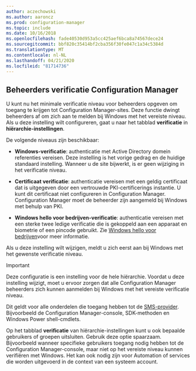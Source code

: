 ```yaml
---
author: aczechowski
ms.author: aaroncz
ms.prod: configuration-manager
ms.topic: include
ms.date: 10/16/2018
ms.openlocfilehash: fade40530d953a5cc425aef6bca8a74567dece24
ms.sourcegitcommit: bbf820c35414bf2cba356f30fe047c1a34c5384d
ms.translationtype: MT
ms.contentlocale: nl-NL
ms.lasthandoff: 04/21/2020
ms.locfileid: "81714736"
---
```

## <a name="configuration-manager-administrator-authentication"></a><a name="bkmk_auth"></a>Beheerders verificatie Configuration Manager
<!--1357013-->

U kunt nu het minimale verificatie niveau voor beheerders opgeven om toegang te krijgen tot Configuration Manager-sites. Deze functie dwingt beheerders af om zich aan te melden bij Windows met het vereiste niveau. Als u deze instelling wilt configureren, gaat u naar het tabblad **verificatie** in **hiërarchie-instellingen**. 

De volgende niveaus zijn beschikbaar:

- **Windows-verificatie**: authenticatie met Active Directory domein referenties vereisen. Deze instelling is het vorige gedrag en de huidige standaard instelling. Wanneer u de site bijwerkt, is er geen wijziging in het verificatie niveau.  

- **Certificaat verificatie**: authenticatie vereisen met een geldig certificaat dat is uitgegeven door een vertrouwde PKI-certificerings instantie. U kunt dit certificaat niet configureren in Configuration Manager. Configuration Manager moet de beheerder zijn aangemeld bij Windows met behulp van PKI.  

- **Windows hello voor bedrijven-verificatie**: authenticatie vereisen met een sterke twee ledige verificatie die is gekoppeld aan een apparaat en biometrie of een pincode gebruikt. Zie [Windows hello voor bedrijven](https://docs.microsoft.com/windows/security/identity-protection/hello-for-business/hello-identity-verification)voor meer informatie.  

Als u deze instelling wilt wijzigen, meldt u zich eerst aan bij Windows met het gewenste verificatie niveau. 

> [!Important]  
> Deze configuratie is een instelling voor de hele hiërarchie. Voordat u deze instelling wijzigt, moet u ervoor zorgen dat alle Configuration Manager beheerders zich kunnen aanmelden bij Windows met het vereiste verificatie niveau. 
> 
> Dit geldt voor alle onderdelen die toegang hebben tot de [SMS-provider](../../../plan-design/hierarchy/plan-for-the-sms-provider.md). Bijvoorbeeld de Configuration Manager-console, SDK-methoden en Windows Power shell-cmdlets.  

Op het tabblad **verificatie** van hiërarchie-instellingen kunt u ook bepaalde gebruikers of groepen uitsluiten. Gebruik deze optie spaarzaam. Bijvoorbeeld wanneer specifieke gebruikers toegang nodig hebben tot de Configuration Manager-console, maar niet op het vereiste niveau kunnen verifiëren met Windows. Het kan ook nodig zijn voor Automation of services die worden uitgevoerd in de context van een systeem account.


